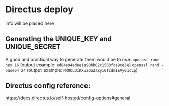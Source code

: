 # Directus deploy

info will be placed here

## Generating the UNIQUE_KEY and UNIQUE_SECRET
A good and practical way to generate them would be to use:
`openssl rand -hex 16` (output example: `ed84e94edee1a90bb82c1503fca9ce3e`)
`openssl rand -base64 24` (output example: `NR0OLD1KXuZQu2aZyiGTzdmIEVy0IoLp`)

## Directus config reference:
https://docs.directus.io/self-hosted/config-options#general